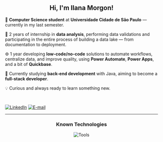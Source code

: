 <div align = "center">

## Hi, I'm Ilana Morgon!

</div>

<!-- About me -->
<div align = "left">

📖 <b>Computer Science student</b> at <b>Universidade Cidade de São Paulo</b> — currently in my last semester.  

💼 2 years of internship in <b>data analysis</b>, performing data validations and participating in the entire process of building a data lake — from documentation to deployment.

⚙️ 1 year developing <b>low-code/no-code</b> solutions to automate workflows, centralize data, and improve quality, using <b>Power Automate</b>, <b>Power Apps</b>, and a bit of <b>Quickbase</b>.  

🚀 Currently studying <b>back-end development</b> with Java, aiming to become a <b>full-stack developer</b>.

💡 Curious and always ready to learn something new.

</div>

<br>

<!-- Contacts -->
<div align = "left">

[![LinkedIn](https://img.shields.io/badge/LinkedIn-0077B5?style=for-the-badge&logo=linkedin&logoColor=white)](https://www.linkedin.com/in/ilana-morgon/)
[![E-mail](https://img.shields.io/badge/Email-C50000?style=for-the-badge&logo=gmail&logoColor=white)](mailto:morgon.ilana@gmail.com)

</div>

<hr/>

<!-- Techs -->

<div align = "center">

### Known Technologies

![Tools](https://skillicons.dev/icons?i=java,python,mysql,gcp,html,css,figma,git,github)

